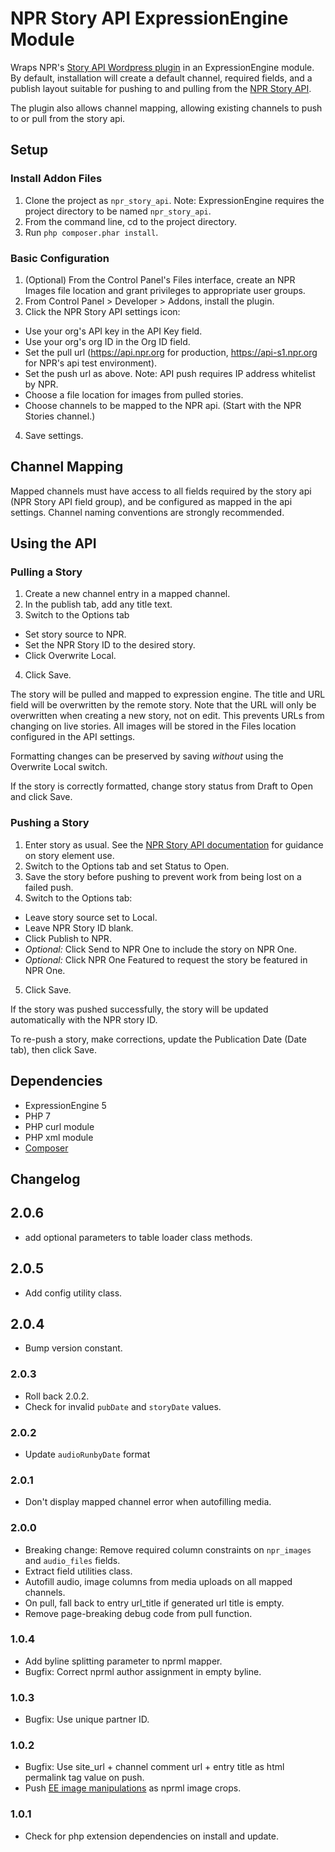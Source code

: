 # NPR Story API ExpressionEngine Module

Wraps NPR's [Story API Wordpress plugin](https://github.com/npr/nprapi-wordpress) in an ExpressionEngine module. By default, installation will create a default channel, required fields, and a publish layout suitable for pushing to and pulling from the [NPR Story API](https://api.npr.org).

The plugin also allows channel mapping, allowing existing channels to push to or pull from the story api.

## Setup

### Install Addon Files

1. Clone the project as `npr_story_api`. Note: ExpressionEngine requires the project directory to be named `npr_story_api`.
2. From the command line, cd to the project directory.
3. Run `php composer.phar install`.

### Basic Configuration

1. (Optional) From the Control Panel's Files interface, create an NPR Images file location and grant privileges to appropriate user groups.
2. From Control Panel > Developer > Addons, install the plugin.
3. Click the NPR Story API settings icon:

  - Use your org's API key in the API Key field.
  - Use your org's org ID in the Org ID field.
  - Set the pull url (<https://api.npr.org> for production, <https://api-s1.npr.org> for NPR's api test environment).
  - Set the push url as above. Note: API push requires IP address whitelist by NPR.
  - Choose a file location for images from pulled stories.
  - Choose channels to be mapped to the NPR api. (Start with the NPR Stories channel.)

4. Save settings.

## Channel Mapping

Mapped channels must have access to all fields required by the story api (NPR Story API field group), and be configured as mapped in the api settings. Channel naming conventions are strongly recommended.

## Using the API

### Pulling a Story

1. Create a new channel entry in a mapped channel.
2. In the publish tab, add any title text.
3. Switch to the Options tab

  - Set story source to NPR.
  - Set the NPR Story ID to the desired story.
  - Click Overwrite Local.

4. Click Save.

The story will be pulled and mapped to expression engine. The title and URL field will be overwritten by the remote story. Note that the URL will only be overwritten when creating a new story, not on edit. This prevents URLs from changing on live stories. All images will be stored in the Files location configured in the API settings.

Formatting changes can be preserved by saving _without_ using the Overwrite Local switch.

If the story is correctly formatted, change story status from Draft to Open and click Save.

### Pushing a Story

1. Enter story as usual. See the [NPR Story API documentation](https://api.npr.org) for guidance on story element use.
2. Switch to the Options tab and set Status to Open.
3. Save the story before pushing to prevent work from being lost on a failed push.
4. Switch to the Options tab:

  - Leave story source set to Local.
  - Leave NPR Story ID blank.
  - Click Publish to NPR.
  - _Optional:_ Click Send to NPR One to include the story on NPR One.
  - _Optional:_ Click NPR One Featured to request the story be featured in NPR One.

5. Click Save.

If the story was pushed successfully, the story will be updated automatically with the NPR story ID.

To re-push a story, make corrections, update the Publication Date (Date tab), then click Save.

## Dependencies

- ExpressionEngine 5
- PHP 7
- PHP curl module
- PHP xml module
- [Composer](https://getcomposer.org)

## Changelog

## 2.0.6

- add optional parameters to table loader class methods.

## 2.0.5

- Add config utility class.

## 2.0.4

- Bump version constant.

### 2.0.3

- Roll back 2.0.2.
- Check for invalid `pubDate` and `storyDate` values.

### 2.0.2

- Update `audioRunbyDate` format

### 2.0.1

- Don't display mapped channel error when autofilling media.

### 2.0.0

- Breaking change: Remove required column constraints on `npr_images` and `audio_files` fields.
- Extract field utilities class.
- Autofill audio, image columns from media uploads on all mapped channels.
- On pull, fall back to entry url_title if generated url title is empty.
- Remove page-breaking debug code from pull function.

### 1.0.4

- Add byline splitting parameter to nprml mapper.
- Bugfix: Correct nprml author assignment in empty byline.

### 1.0.3

- Bugfix: Use unique partner ID.

### 1.0.2

- Bugfix: Use site_url + channel comment url + entry title as html permalink tag value on push.
- Push [EE image manipulations](https://docs.expressionengine.com/latest/control-panel/file-manager.html#constrain-or-crop) as nprml image crops.

### 1.0.1

- Check for php extension dependencies on install and update.

